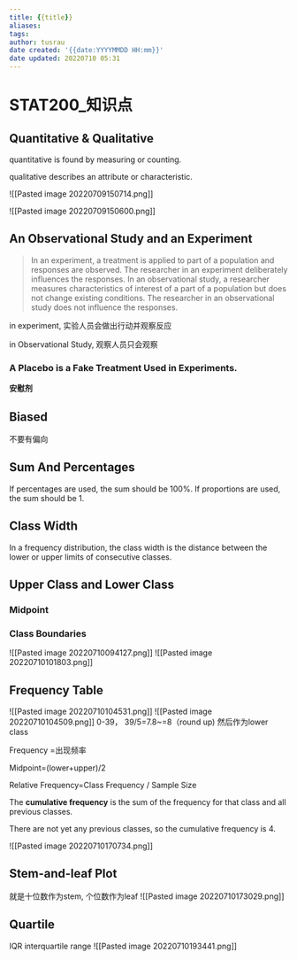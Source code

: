 ```yaml
---
title: {{title}}
aliases: 
tags:
author: tusrau
date created: '{{date:YYYYMMDD HH:mm}}'
date updated: 20220710 05:31
---
```


# STAT200_知识点

## Quantitative & Qualitative

quantitative is found by measuring or counting.

qualitative describes an attribute or characteristic.

![[Pasted image 20220709150714.png]]

![[Pasted image 20220709150600.png]]

## An Observational Study and an Experiment

>In an experiment, a treatment is applied to part of a population and responses are observed. The researcher in an experiment deliberately influences the responses.
>In an observational study, a researcher measures characteristics of interest of a part of a population but does not change existing conditions. The researcher in an observational study does not influence the responses.

in experiment, 实验人员会做出行动并观察反应

in Observational Study, 观察人员只会观察

### A Placebo is a Fake Treatment Used in Experiments.

**安慰剂**

## Biased

不要有偏向

## Sum And Percentages

If percentages are used, the sum should be 100%. If proportions are used, the sum should be 1.

## Class Width

In a frequency distribution, the class width is the distance between the lower or upper limits of consecutive classes.

## Upper Class and Lower Class

### Midpoint

### Class Boundaries

![[Pasted image 20220710094127.png]]
![[Pasted image 20220710101803.png]]

## Frequency Table

![[Pasted image 20220710104531.png]]
![[Pasted image 20220710104509.png]]
0-39， 39/5=7.8~=8（round up)
然后作为lower class

Frequency =出现频率

Midpoint=(lower+upper)/2

Relative Frequency=Class Frequency \/ Sample Size

The **cumulative frequency** is the sum of the frequency for that class and all previous classes.

There are not yet any previous classes, so the cumulative frequency is 4.

![[Pasted image 20220710170734.png]]

## Stem-and-leaf Plot

就是十位数作为stem, 个位数作为leaf
![[Pasted image 20220710173029.png]]

## Quartile
IQR
interquartile range
![[Pasted image 20220710193441.png]]

